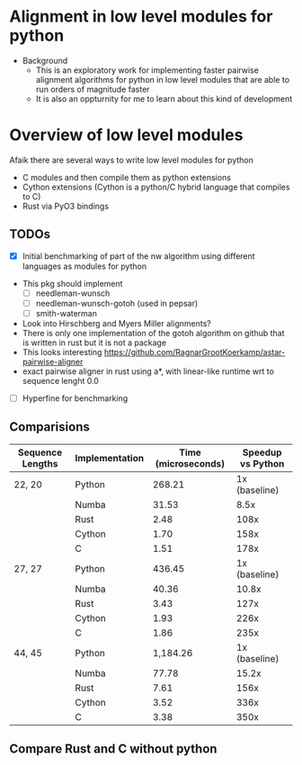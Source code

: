 # Alignment in low level modules for python
- Background
  - This is an exploratory work for implementing faster pairwise alignment algorithms for python in low level modules that are able to run orders of magnitude faster
  - It is also an oppturnity for me to learn about this kind of development

# Overview of low level modules
Afaik there are several ways to write low level modules for python
- C modules and then compile them as python extensions
- Cython extensions (Cython is a python/C hybrid language that compiles to C)
- Rust via PyO3 bindings

## TODOs
- [x] Initial benchmarking of part of the nw algorithm using different languages as modules for python
- This pkg should implement
  - [ ] needleman-wunsch
  - [ ] needleman-wunsch-gotoh (used in pepsar)
  - [ ] smith-waterman
- Look into Hirschberg and Myers Miller alignments?
- There is only one implementation of the gotoh algorithm on github that is written in rust but it is not a package
- This looks interesting https://github.com/RagnarGrootKoerkamp/astar-pairwise-aligner
 - exact pairwise aligner in rust using a*, with linear-like runtime wrt to sequence lenght 0.0
- [ ] Hyperfine for benchmarking

## Comparisions
| Sequence Lengths | Implementation | Time (microseconds) | Speedup vs Python |
|-----------------|----------------|---------------------|-------------------|
| 22, 20          | Python         | 268.21             | 1x (baseline)    |
|                 | Numba          | 31.53              | 8.5x             |
|                 | Rust           | 2.48               | 108x             |
|                 | Cython         | 1.70               | 158x             |
|                 | C              | 1.51               | 178x             |
| 27, 27          | Python         | 436.45             | 1x (baseline)    |
|                 | Numba          | 40.36              | 10.8x            |
|                 | Rust           | 3.43               | 127x             |
|                 | Cython         | 1.93               | 226x             |
|                 | C              | 1.86               | 235x             |
| 44, 45          | Python         | 1,184.26           | 1x (baseline)    |
|                 | Numba          | 77.78              | 15.2x            |
|                 | Rust           | 7.61               | 156x             |
|                 | Cython         | 3.52               | 336x             |
|                 | C              | 3.38               | 350x             |

## Compare Rust and C without python

